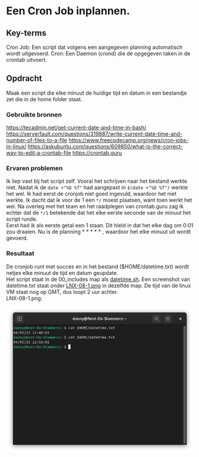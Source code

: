 # Een Cron Job inplannen.

## Key-terms
Cron Job: Een script dat volgens een aangegeven planning automatisch wordt uitgevoerd.
Cron: Een Daemon (crond) die de opgegeven taken in de crontab uitvoert.

## Opdracht
Maak een script die elke minuut de huidige tijd en datum in een bestandje zet die in de home folder staat.

### Gebruikte bronnen
https://tecadmin.net/get-current-date-and-time-in-bash/
https://serverfault.com/questions/319887/write-current-date-time-and-number-of-files-to-a-file
https://www.freecodecamp.org/news/cron-jobs-in-linux/
https://askubuntu.com/questions/609850/what-is-the-correct-way-to-edit-a-crontab-file
https://crontab.guru

### Ervaren problemen
Ik liep vast bij het script zelf. Vooral het schrijven naar het bestand werkte niet. Nadat ik de ```date +"%D %T"``` had aangepast in ```$(date +"%D %T")``` werkte het wel.
Ik had eerst de cronjob niet goed ingevuld, waardoor het niet werkte. Ik dacht dat ik voor de 1 een ```*/``` moest plaatsen, want toen werkt het wel. 
Na overleg met het team en het raadplegen van crontab.guru zag ik echter dat de ```*/1``` betekende dat het elke eerste seconde van de minuut het script runde.  
Eerst had ik als eerste getal een 1 staan. Dit hield in dat het elke dag om 0:01 zou draaien. 
Nu is de  planning * * * * * , waardoor het elke minuut uit wordt gevoerd.

### Resultaat
De cronjob runt met succes en in het bestand ($HOME/datetime.txt) wordt netjes elke minuut de tijd en datum geupdate.  
Het script staat in de 00_includes map als [datetime.sh](/00_includes/datetime.sh).
Een screenshot van datetime.txt staat onder [LNX-08-1.png](/00_includes/LNX-08-1.png) in dezelfde map.
De tijd van de linux VM staat nog op GMT, dus loopt 2 uur achter.  
LNX-08-1.png:  

![](/00_includes/LNX-08-1.png)
